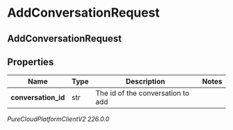 # AddConversationRequest

## AddConversationRequest

## Properties

|Name | Type | Description | Notes|
|------------ | ------------- | ------------- | -------------|
| **conversation_id** | str | The id of the conversation to add | |



_PureCloudPlatformClientV2 226.0.0_
